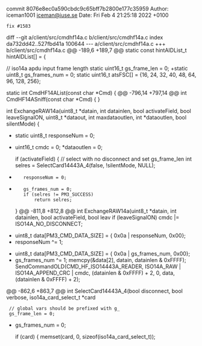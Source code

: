 commit 8076e8ec0a590cbdc9c65bff7b2800e177c35959
Author: iceman1001 <iceman@iuse.se>
Date:   Fri Feb 4 21:25:18 2022 +0100

    fix #1583

diff --git a/client/src/cmdhf14a.c b/client/src/cmdhf14a.c
index da732dd42..527fbd41a 100644
--- a/client/src/cmdhf14a.c
+++ b/client/src/cmdhf14a.c
@@ -189,6 +189,7 @@ static const hintAIDList_t hintAIDList[] = {
 
 // iso14a apdu input frame length
 static uint16_t gs_frame_len = 0;
+static uint8_t gs_frames_num = 0;
 static uint16_t atsFSC[] = {16, 24, 32, 40, 48, 64, 96, 128, 256};
 
 static int CmdHF14AList(const char *Cmd) {
@@ -796,14 +797,14 @@ int CmdHF14ASniff(const char *Cmd) {
 }
 
 int ExchangeRAW14a(uint8_t *datain, int datainlen, bool activateField, bool leaveSignalON, uint8_t *dataout, int maxdataoutlen, int *dataoutlen, bool silentMode) {
-    static uint8_t responseNum = 0;
+    
     uint16_t cmdc = 0;
     *dataoutlen = 0;
 
     if (activateField) {
         // select with no disconnect and set gs_frame_len
         int selres = SelectCard14443A_4(false, !silentMode, NULL);
-        responseNum = 0;
+        gs_frames_num = 0;
         if (selres != PM3_SUCCESS)
             return selres;
     }
@@ -811,8 +812,8 @@ int ExchangeRAW14a(uint8_t *datain, int datainlen, bool activateField, bool leav
     if (leaveSignalON)
         cmdc |= ISO14A_NO_DISCONNECT;
 
-    uint8_t data[PM3_CMD_DATA_SIZE] = { 0x0a | responseNum, 0x00};
-    responseNum ^= 1;
+    uint8_t data[PM3_CMD_DATA_SIZE] = { 0x0a | gs_frames_num, 0x00};
+    gs_frames_num ^= 1;
     memcpy(&data[2], datain, datainlen & 0xFFFF);
     SendCommandOLD(CMD_HF_ISO14443A_READER, ISO14A_RAW | ISO14A_APPEND_CRC | cmdc, (datainlen & 0xFFFF) + 2, 0, data, (datainlen & 0xFFFF) + 2);
 
@@ -862,6 +863,7 @@ int SelectCard14443A_4(bool disconnect, bool verbose, iso14a_card_select_t *card
 
     // global vars should be prefixed with g_
     gs_frame_len = 0;
+    gs_frames_num = 0;
 
     if (card) {
         memset(card, 0, sizeof(iso14a_card_select_t));

